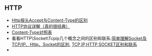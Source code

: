 ## HTTP

* [Http报头Accept与Content-Type的区别](http://blog.csdn.net/muzizongheng/article/details/46795243)
* [HTTP协议详解（真的很经典）](http://www.cnblogs.com/li0803/archive/2008/11/03/1324746.html)
* [Content-Type对照表](http://tool.oschina.net/commons)
* 看看HTTP\Socket\Tcpip几个概念之间的区别和联系:[简单理解Socket及TCP/IP、Http、Socket的区别](http://blog.csdn.net/jenminzhang/article/details/47017741), [TCP,IP,HTTP,SOCKET区别和联系](http://www.cnblogs.com/lavenderone/archive/2011/10/14/2212523.html)
* 